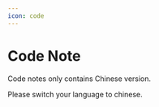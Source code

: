 ```yaml
---
icon: code
---
```


# Code Note

Code notes only contains Chinese version.

Please switch your language to chinese.
